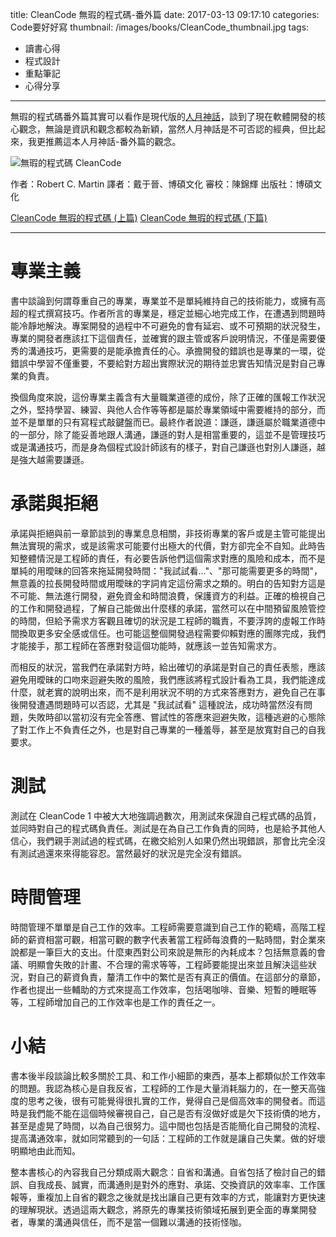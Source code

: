 title: CleanCode 無瑕的程式碼-番外篇
date: 2017-03-13 09:17:10
categories: Code要好好寫
thumbnail: /images/books/CleanCode_thumbnail.jpg
tags:
- 讀書心得
- 程式設計
- 重點筆記
- 心得分享
---

無瑕的程式碼番外篇其實可以看作是現代版的[人月神話](/2017/02/10/20170210_BOOKS_人月神話/)，談到了現在軟體開發的核心觀念，無論是資訊和觀念都較為新穎，當然人月神話是不可否認的經典，但比起來，我更推薦這本人月神話-番外篇的觀念。

![無瑕的程式碼 CleanCode](/images/books/CleanCode.jpg)

作者：Robert C. Martin
譯者：戴于晉、博碩文化
審校：陳錦輝
出版社：博碩文化

[CleanCode 無瑕的程式碼 (上篇)](/2017/02/05/20170205_BOOKS_CleanCode1-1/)
[CleanCode 無瑕的程式碼 (下篇)](/2017/02/05/20170205_BOOKS_CleanCode1-2/)

*****

# 專業主義

書中談論到何謂尊重自己的專業，專業並不是單純維持自己的技術能力，或擁有高超的程式撰寫技巧。作者所言的專業是，穩定並細心地完成工作，在遭遇到問題時能冷靜地解決。專案開發的過程中不可避免的會有延宕、或不可預期的狀況發生，專業的開發者應該扛下這個責任，並確實的跟主管或客戶說明情況，不僅是需要優秀的溝通技巧，更需要的是能承擔責任的心。承擔開發的錯誤也是專業的一環，從錯誤中學習不僅重要，不要給對方超出實際狀況的期待並忠實告知情況是對自己專業的負責。

<!-- more -->

換個角度來說，這份專業主義含有大量職業道德的成份，除了正確的匯報工作狀況之外，堅持學習、練習、與他人合作等等都是屬於專業領域中需要維持的部分，而並不是單單的只有寫程式敲鍵盤而已。最終作者說道：謙遜，謙遜屬於職業道德中的一部分，除了能妥善地跟人溝通，謙遜的對人是相當重要的，這並不是管理技巧或是溝通技巧，而是身為個程式設計師該有的樣子，對自己謙遜也對別人謙遜，越是強大越需要謙遜。

# 承諾與拒絕

承諾與拒絕與前一章節談到的專業息息相關，非技術專業的客戶或是主管可能提出無法實現的需求，或是該需求可能要付出極大的代價，對方卻完全不自知。此時告知整體情況是工程師的責任，有必要告訴他們這個需求對應的風險和成本，而不是單純的用曖昧的回答來拖延開發時間："我試試看..."、"那可能需要更多的時間"，無意義的拉長開發時間或用曖昧的字詞肯定這份需求之類的。明白的告知對方這是不可能、無法進行開發，避免資金和時間浪費，保護資方的利益。正確的檢視自己的工作和開發過程，了解自己能做出什麼樣的承諾，當然可以在中間預留風險管控的時間，但給予需求方客觀且確切的狀況是工程師的職責，不要浮誇的虛報工作時間換取更多安全感或信任。也可能這整個開發過程需要仰賴對應的團隊完成，我們才能接手，那工程師在答應對發這個功能時，就應該一並告知需求方。

而相反的狀況，當我們在承諾對方時，給出確切的承諾是對自己的責任表態，應該避免用曖昧的口吻來迴避失敗的風險，我們應該將程式設計看為工具，我們能達成什麼，就老實的說明出來，而不是利用狀況不明的方式來答應對方，避免自己在事後開發遭遇問題時可以否認，尤其是 "我試試看" 這種說法，成功時當然沒有問題，失敗時卻以當初沒有完全答應、嘗試性的答應來迴避失敗，這種逃避的心態除了對工作上不負責任之外，也是對自己專業的一種羞辱，甚至是放寬對自己的自我要求。

# 測試

測試在 CleanCode 1 中被大大地強調過數次，用測試來保證自己程式碼的品質，並同時對自己的程式碼負責任。測試是在為自己工作負責的同時，也是給予其他人信心，我們親手測試過的程式碼，在繳交給別人如果仍然出現錯誤，那會比完全沒有測試過還來來得能容忍。當然最好的狀況是完全沒有錯誤。

# 時間管理

時間管理不單單是自己工作的效率。工程師需要意識到自己工作的範疇，高階工程師的薪資相當可觀，相當可觀的數字代表著當工程師每浪費的一點時間，對企業來說都是一筆巨大的支出。什麼東西對公司來說是無形的內耗成本？包括無意義的會議、明顯會失敗的計畫、不合理的需求等等，工程師要能提出來並且解決這些狀況，對自己的薪資負責，釐清工作中的繁忙是否有真正的價值。在這部分的章節，作者也提出一些輔助的方式來提高工作效率，包括喝咖啡、音樂、短暫的睡眠等等，工程師增加自己的工作效率也是工作的責任之一。

# 小結

書本後半段談論比較多關於工具、和工作小細節的東西，基本上都類似於工作效率的問題。我認為核心是自我反省，工程師的工作是大量消耗腦力的，在一整天高強度的思考之後，很有可能覺得很扎實的工作，覺得自己是個高效率的開發者。而這時是我們能不能在這個時候審視自己，自己是否有沒做好或是欠下技術債的地方，甚至是虛晃了時間，以為自己很努力。這中間也包括是否能簡化自己開發的流程、提高溝通效率，就如同常聽到的一句話：工程師的工作就是讓自己失業。做的好壞明顯地由此而知。

整本書核心的內容我自己分類成兩大觀念：自省和溝通。自省包括了檢討自己的錯誤、自我成長、誠實，而溝通則是對外的應對、承諾、交換資訊的效率率、工作匯報等，重複加上自省的觀念之後就是找出讓自己更有效率的方式，能讓對方更快速的理解現狀。透過這兩大觀念，將原先的專業技術領域拓展到更全面的專業開發者，專業的溝通與信任，而不是當一個難以溝通的技術怪咖。

